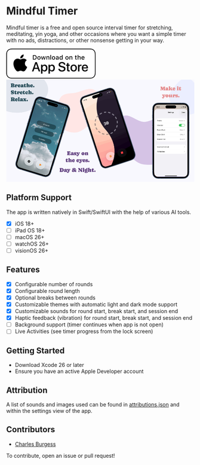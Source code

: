 # Mindful Timer

Mindful timer is a free and open source interval timer for stretching, meditating, yin yoga, and other occasions where you want a simple timer with no ads, distractions, or other nonsense getting in your way.

<a href="https://apps.apple.com/us/app/the-mindful-timer/id6748192634">
	<img src="App Store/download.svg">
</a>

<br/>

<div width="100%" style="display: flex">
	<img src="App Store/preview-1.png" width="25%" />
	<img src="App Store/preview-2.png" width="25%" />
	<img src="App Store/preview-3.png" width="25%" />
	<img src="App Store/preview-4.png" width="25%" />
</div>

## Platform Support

The app is written natively in Swift/SwiftUI with the help of various AI tools.

- [x] iOS 18+
- [ ] iPad OS 18+
- [ ] macOS 26+
- [ ] watchOS 26+
- [ ] visionOS 26+

## Features

- [x] Configurable number of rounds
- [x] Configurable round length
- [x] Optional breaks between rounds
- [x] Customizable themes with automatic light and dark mode support
- [x] Customizable sounds for round start, break start, and session end
- [x] Haptic feedback (vibration) for round start, break start, and session end
- [ ] Background support (timer continues when app is not open)
- [ ] Live Activities (see timer progress from the lock screen)

## Getting Started

- Download Xcode 26 or later
- Ensure you have an active Apple Developer account

## Attribution

A list of sounds and images used can be found in [attributions.json](/Mindful%20Timer/attributions.json) and within the settings view of the app.

## Contributors

- [Charles Burgess](https://cvburgess.com/)

To contribute, open an issue or pull request!
